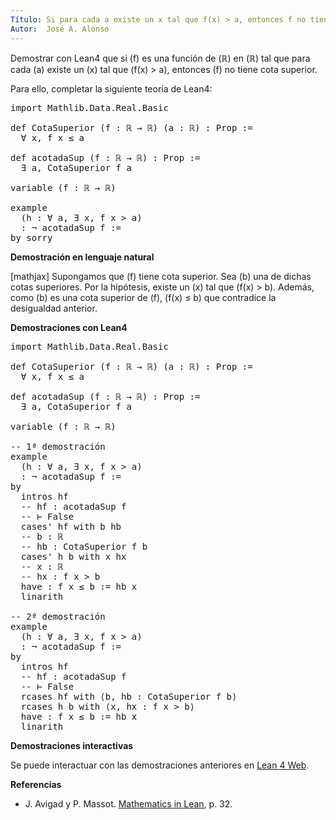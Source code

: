 ```yaml
---
Título: Si para cada a existe un x tal que f(x) > a, entonces f no tiene cota superior.
Autor:  José A. Alonso
---
```


Demostrar con Lean4 que si \(f\) es una función de \(ℝ\) en \(ℝ\) tal que para cada \(a\) existe un \(x\) tal que \(f(x) > a\), entonces \(f\) no tiene cota superior.

Para ello, completar la siguiente teoría de Lean4:

<pre lang="lean">
import Mathlib.Data.Real.Basic

def CotaSuperior (f : ℝ → ℝ) (a : ℝ) : Prop :=
  ∀ x, f x ≤ a

def acotadaSup (f : ℝ → ℝ) : Prop :=
  ∃ a, CotaSuperior f a

variable (f : ℝ → ℝ)

example
  (h : ∀ a, ∃ x, f x > a)
  : ¬ acotadaSup f :=
by sorry
</pre>
<!--more-->

<b>Demostración en lenguaje natural</b>

[mathjax]
Supongamos que \(f\) tiene cota superior. Sea \(b\) una de dichas cotas superiores. Por la hipótesis, existe un \(x\) tal que \(f(x) > b\). Además, como \(b\) es una cota superior de \(f\), \(f(x) ≤ b\) que contradice la desigualdad anterior.

<b>Demostraciones con Lean4</b>

<pre lang="lean">
import Mathlib.Data.Real.Basic

def CotaSuperior (f : ℝ → ℝ) (a : ℝ) : Prop :=
  ∀ x, f x ≤ a

def acotadaSup (f : ℝ → ℝ) : Prop :=
  ∃ a, CotaSuperior f a

variable (f : ℝ → ℝ)

-- 1ª demostración
example
  (h : ∀ a, ∃ x, f x > a)
  : ¬ acotadaSup f :=
by
  intros hf
  -- hf : acotadaSup f
  -- ⊢ False
  cases' hf with b hb
  -- b : ℝ
  -- hb : CotaSuperior f b
  cases' h b with x hx
  -- x : ℝ
  -- hx : f x > b
  have : f x ≤ b := hb x
  linarith

-- 2ª demostración
example
  (h : ∀ a, ∃ x, f x > a)
  : ¬ acotadaSup f :=
by
  intros hf
  -- hf : acotadaSup f
  -- ⊢ False
  rcases hf with ⟨b, hb : CotaSuperior f b⟩
  rcases h b with ⟨x, hx : f x > b⟩
  have : f x ≤ b := hb x
  linarith
</pre>

<b>Demostraciones interactivas</b>

Se puede interactuar con las demostraciones anteriores en <a href="https://live.lean-lang.org/#url=https://raw.githubusercontent.com/jaalonso/Calculemus2/main/src/Funcion_no_acotada_superiormente.lean" rel="noopener noreferrer" target="_blank">Lean 4 Web</a>.

<b>Referencias</b>

<ul>
<li> J. Avigad y P. Massot. <a href="https://bit.ly/3U4UjBk">Mathematics in Lean</a>, p. 32.</li>
</ul>
